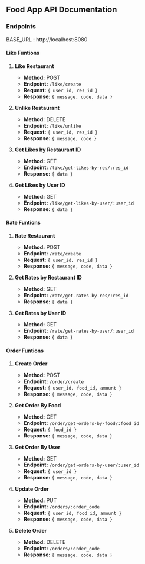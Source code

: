 ## Food App API Documentation

### Endpoints
BASE_URL : http://localhost:8080

#### Like Funtions
  1. **Like Restaurant** 
     - **Method:** POST
     - **Endpoint:** `/like/create`
     - **Request:** `{ user_id, res_id }`
     - **Response:** `{ message, code, data }`

  2. **Unlike Restaurant**
     - **Method:** DELETE
     - **Endpoint:** `/like/unlike`
     - **Request:** `{ user_id, res_id }`
     - **Response:** `{ message, code }`

  3. **Get Likes by Restaurant ID**
     - **Method:** GET
     - **Endpoint:** `/like/get-likes-by-res/:res_id`
     - **Response:** `{ data }`
     
  4. **Get Likes by User ID**
     - **Method:** GET
     - **Endpoint:** `/like/get-likes-by-user/:user_id`
     - **Response:** `{ data }`

#### Rate Funtions
  1. **Rate Restaurant** 
     - **Method:** POST
     - **Endpoint:** `/rate/create`
     - **Request:** `{ user_id, res_id }`
     - **Response:** `{ message, code, data }`

  2. **Get Rates by Restaurant ID**
     - **Method:** GET
     - **Endpoint:** `/rate/get-rates-by-res/:res_id`
     - **Response:** `{ data }`
       
  3. **Get Rates by User ID**
     - **Method:** GET
     - **Endpoint:** `/rate/get-rates-by-user/:user_id`
     - **Response:** `{ data }`

#### Order Funtions
  1. **Create Order** 
     - **Method:** POST
     - **Endpoint:** `/order/create`
     - **Request:** `{ user_id, food_id, amount }`
     - **Response:** `{ message, code, data }`

  2. **Get Order By Food** 
     - **Method:** GET
     - **Endpoint:** `/order/get-orders-by-food/:food_id`
     - **Request:** `{ food_id }`
     - **Response:** `{ message, code, data }`

  3. **Get Order By User** 
     - **Method:** GET
     - **Endpoint:** `/order/get-orders-by-user/:user_id`
     - **Request:** `{ user_id }`
     - **Response:** `{ message, code, data }`

  3. **Update Order**
     - **Method:** PUT
     - **Endpoint:** `/orders/:order_code`
     - **Request:** `{ user_id, food_id, amount }`
     - **Response:** `{ message, code, data }`
  
  4. **Delete Order**
     - **Method:** DELETE
     - **Endpoint:** `/orders/:order_code`
     - **Response:** `{ message, code, data }`
